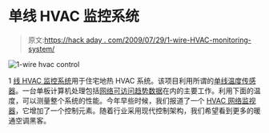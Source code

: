 # 单线 HVAC 监控系统

> 原文:[https://hack aday . com/2009/07/29/1-wire-HVAC-monitoring-system/](https://hackaday.com/2009/07/29/1-wire-hvac-monitoring-system/)

![1-wire hvac control](../Images/cb6989ec49b255a7fde8f6b426425f1a.png "1-wire hvac control")

1 [线 HVAC 监控系统](http://www.ourcoolhouse.com/scada.htm)用于住宅地热 HVAC 系统。该项目利用所谓的[单线温度传感器](http://hackaday.com/2008/12/10/parts-1-wire-temperature-sensor-ds1822/)。一台单板计算机处理包括[网络可访问趋势数据](http://www.ourcoolhouse.com/monitor/trend_graphs.htm)在内的主要工作。利用下面的温度，可以测量整个系统的性能。今年早些时候，我们报道了一个 [HVAC 网络监视器](http://hackaday.com/2009/05/19/hvacmonitor-web-enabled-monitoring/)，它增加了一个控制元素。随着行业采用现代控制架构，我们希望看到更多的暖通空调黑客。